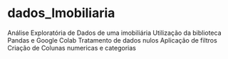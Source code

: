 # dados_Imobiliaria
Análise Exploratória de Dados de uma imobiliária
Utilização da biblioteca Pandas e Google Colab
Tratamento de dados nulos 
Aplicação de filtros
Criação de Colunas numericas e categorias 
